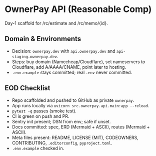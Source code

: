 # OwnerPay API (Reasonable Comp)
Day-1 scaffold for /rc/estimate and /rc/memo/{id}.

## Domain & Environments
- Decision: `ownerpay.dev` with `api.ownerpay.dev` and `api-staging.ownerpay.dev`.
- Steps: buy domain (Namecheap/Cloudflare), set nameservers to Cloudflare, add A/AAAA/CNAME, point later to hosting.
- `.env.example` stays committed; real `.env` never committed.

## EOD Checklist
- Repo scaffolded and pushed to GitHub as private `ownerpay`.
- App runs locally via `uvicorn src.ownerpay.api.main:app --reload`.
- `pytest -q` passes (smoke test).
- CI is green on push and PR.
- Sentry init present; DSN from env; safe if unset.
- Docs committed: spec, ERD (Mermaid + ASCII), routes (Mermaid + ASCII).
- Meta files present: README, LICENSE (MIT), CODEOWNERS, CONTRIBUTING, `.editorconfig`, `pyproject.toml`.
- `.env.example` checked in.


